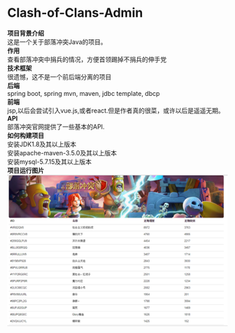 # Clash-of-Clans-Admin<br>
<b>项目背景介绍</b><br>
这是一个关于部落冲突Java的项目。<br>
<b>作用</b><br>
查看部落冲突中捐兵的情况，方便首领踢掉不捐兵的伸手党<br>
<b>技术框架</b><br>
很遗憾，这不是一个前后端分离的项目<br>
<b>后端</b><br>
spring boot, spring mvn, maven, jdbc template, dbcp<br>
<b>前端</b><br>
jsp,以后会尝试引入vue.js,或者react.但是作者真的很菜，或许以后是遥遥无期。<br>
<b>API</b><br>
部落冲突官网提供了一些基本的API.<br>
<b>如何构建项目</b><br>
安装JDK1.8及其以上版本<br>
安装apache-maven-3.5.0及其以上版本<br>
安装mysql-5.7.15及其以上版本<br>
<b>项目运行图片</b><br>
 ![image](https://github.com/ChenLin12138/Clash-of-Clans-Admin/blob/master/src/main/resources/static/pic/DonationRank.PNG)
